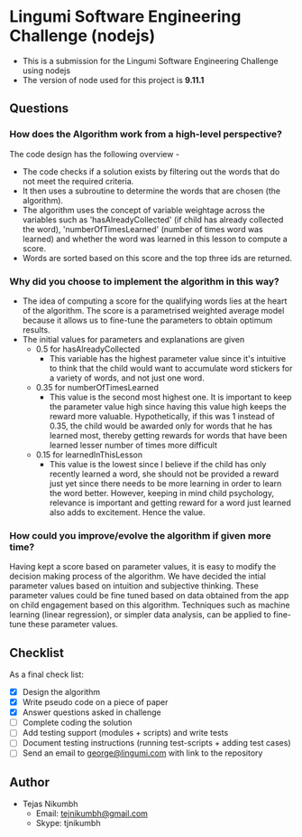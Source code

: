 # Lingumi Software Engineering Challenge (nodejs)

- This is a submission for the Lingumi Software Engineering Challenge using nodejs
- The version of node used for this project is **9.11.1**

## Questions

### How does the Algorithm work from a high-level perspective?
The code design has the following overview -
- The code checks if a solution exists by filtering out the words that do not meet the required criteria.
- It then uses a subroutine to determine the words that are chosen (the algorithm).
- The algorithm uses the concept of variable weightage across the variables such as 'hasAlreadyCollected' (if child has already collected the word), 'numberOfTimesLearned' (number of times word was learned) and whether the word was learned in this lesson to compute a score.
- Words are sorted based on this score and the top three ids are returned.

### Why did you choose to implement the algorithm in this way?
- The idea of computing a score for the qualifying words lies at the heart of the algorithm. The score is a parametrised weighted average model because it allows us to fine-tune the parameters to obtain optimum results.
- The initial values for parameters and explanations are given
  - 0.5 for hasAlreadyCollected
    - This variable has the highest parameter value since it's intuitive to think that the child would want to accumulate word stickers for a variety of words, and not just one word.
  - 0.35 for numberOfTimesLearned
    - This value is the second most highest one. It is important to keep the parameter value high since having this value high keeps the reward more valuable. Hypothetically, if this was 1 instead of 0.35, the child would be awarded only for words that he has learned most, thereby getting rewards for words that have been learned lesser number of times more difficult
  - 0.15 for learnedInThisLesson
    - This value is the lowest since I believe if the child has only recently learned a word, she should not be provided a reward just yet since there needs to be more learning in order to learn the word better. However, keeping in mind child psychology, relevance is important and getting reward for a word just learned also adds to excitement. Hence the value.

### How could you improve/evolve the algorithm if given more time?
Having kept a score based on parameter values, it is easy to modify the decision making process of the algorithm. We have decided the intial parameter values based on intuition and subjective thinking. These parameter values could be fine tuned based on data obtained from the app on child engagement based on this algorithm. Techniques such as machine learning (linear regression), or simpler data analysis, can be applied to fine-tune these parameter values.

## Checklist
As a final check list:

- [x] Design the algorithm
- [x] Write pseudo code on a piece of paper
- [x] Answer questions asked in challenge
- [ ] Complete coding the solution
- [ ] Add testing support (modules + scripts) and write tests
- [ ] Document testing instructions (running test-scripts + adding test cases)
- [ ] Send an email to george@lingumi.com with link to the repository

## Author
- Tejas Nikumbh
  - Email: tejnikumbh@gmail.com
  - Skype: tjnikumbh
